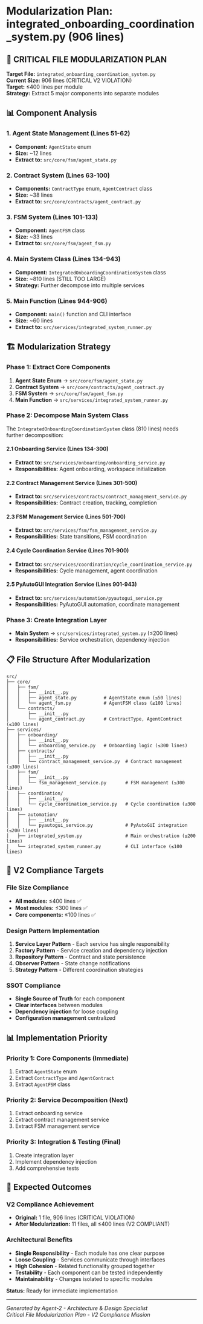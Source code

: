 # Modularization Plan: integrated_onboarding_coordination_system.py (906 lines)

## 🎯 **CRITICAL FILE MODULARIZATION PLAN**

**Target File:** `integrated_onboarding_coordination_system.py`  
**Current Size:** 906 lines (CRITICAL V2 VIOLATION)  
**Target:** ≤400 lines per module  
**Strategy:** Extract 5 major components into separate modules  

## 📊 **Component Analysis**

### **1. Agent State Management (Lines 51-62)**
- **Component:** `AgentState` enum
- **Size:** ~12 lines
- **Extract to:** `src/core/fsm/agent_state.py`

### **2. Contract System (Lines 63-100)**
- **Components:** `ContractType` enum, `AgentContract` class
- **Size:** ~38 lines
- **Extract to:** `src/core/contracts/agent_contract.py`

### **3. FSM System (Lines 101-133)**
- **Component:** `AgentFSM` class
- **Size:** ~33 lines
- **Extract to:** `src/core/fsm/agent_fsm.py`

### **4. Main System Class (Lines 134-943)**
- **Component:** `IntegratedOnboardingCoordinationSystem` class
- **Size:** ~810 lines (STILL TOO LARGE)
- **Strategy:** Further decompose into multiple services

### **5. Main Function (Lines 944-906)**
- **Component:** `main()` function and CLI interface
- **Size:** ~60 lines
- **Extract to:** `src/services/integrated_system_runner.py`

## 🏗️ **Modularization Strategy**

### **Phase 1: Extract Core Components**
1. **Agent State Enum** → `src/core/fsm/agent_state.py`
2. **Contract System** → `src/core/contracts/agent_contract.py`
3. **FSM System** → `src/core/fsm/agent_fsm.py`
4. **Main Function** → `src/services/integrated_system_runner.py`

### **Phase 2: Decompose Main System Class**
The `IntegratedOnboardingCoordinationSystem` class (810 lines) needs further decomposition:

#### **2.1 Onboarding Service (Lines 134-300)**
- **Extract to:** `src/services/onboarding/onboarding_service.py`
- **Responsibilities:** Agent onboarding, workspace initialization

#### **2.2 Contract Management Service (Lines 301-500)**
- **Extract to:** `src/services/contracts/contract_management_service.py`
- **Responsibilities:** Contract creation, tracking, completion

#### **2.3 FSM Management Service (Lines 501-700)**
- **Extract to:** `src/services/fsm/fsm_management_service.py`
- **Responsibilities:** State transitions, FSM coordination

#### **2.4 Cycle Coordination Service (Lines 701-900)**
- **Extract to:** `src/services/coordination/cycle_coordination_service.py`
- **Responsibilities:** Cycle management, agent coordination

#### **2.5 PyAutoGUI Integration Service (Lines 901-943)**
- **Extract to:** `src/services/automation/pyautogui_service.py`
- **Responsibilities:** PyAutoGUI automation, coordinate management

### **Phase 3: Create Integration Layer**
- **Main System** → `src/services/integrated_system.py` (≤200 lines)
- **Responsibilities:** Service orchestration, dependency injection

## 📋 **File Structure After Modularization**

```
src/
├── core/
│   ├── fsm/
│   │   ├── __init__.py
│   │   ├── agent_state.py          # AgentState enum (≤50 lines)
│   │   └── agent_fsm.py            # AgentFSM class (≤100 lines)
│   └── contracts/
│       ├── __init__.py
│       └── agent_contract.py       # ContractType, AgentContract (≤100 lines)
├── services/
│   ├── onboarding/
│   │   ├── __init__.py
│   │   └── onboarding_service.py   # Onboarding logic (≤300 lines)
│   ├── contracts/
│   │   ├── __init__.py
│   │   └── contract_management_service.py  # Contract management (≤300 lines)
│   ├── fsm/
│   │   ├── __init__.py
│   │   └── fsm_management_service.py       # FSM management (≤300 lines)
│   ├── coordination/
│   │   ├── __init__.py
│   │   └── cycle_coordination_service.py   # Cycle coordination (≤300 lines)
│   ├── automation/
│   │   ├── __init__.py
│   │   └── pyautogui_service.py            # PyAutoGUI integration (≤200 lines)
│   ├── integrated_system.py                # Main orchestration (≤200 lines)
│   └── integrated_system_runner.py         # CLI interface (≤100 lines)
```

## 🎯 **V2 Compliance Targets**

### **File Size Compliance**
- **All modules:** ≤400 lines ✅
- **Most modules:** ≤300 lines ✅
- **Core components:** ≤100 lines ✅

### **Design Pattern Implementation**
1. **Service Layer Pattern** - Each service has single responsibility
2. **Factory Pattern** - Service creation and dependency injection
3. **Repository Pattern** - Contract and state persistence
4. **Observer Pattern** - State change notifications
5. **Strategy Pattern** - Different coordination strategies

### **SSOT Compliance**
- **Single Source of Truth** for each component
- **Clear interfaces** between modules
- **Dependency injection** for loose coupling
- **Configuration management** centralized

## 📊 **Implementation Priority**

### **Priority 1: Core Components (Immediate)**
1. Extract `AgentState` enum
2. Extract `ContractType` and `AgentContract`
3. Extract `AgentFSM` class

### **Priority 2: Service Decomposition (Next)**
1. Extract onboarding service
2. Extract contract management service
3. Extract FSM management service

### **Priority 3: Integration & Testing (Final)**
1. Create integration layer
2. Implement dependency injection
3. Add comprehensive tests

## 🚀 **Expected Outcomes**

### **V2 Compliance Achievement**
- **Original:** 1 file, 906 lines (CRITICAL VIOLATION)
- **After Modularization:** 11 files, all ≤400 lines (V2 COMPLIANT)

### **Architectural Benefits**
- **Single Responsibility** - Each module has one clear purpose
- **Loose Coupling** - Services communicate through interfaces
- **High Cohesion** - Related functionality grouped together
- **Testability** - Each component can be tested independently
- **Maintainability** - Changes isolated to specific modules

**Status:** Ready for immediate implementation

---
*Generated by Agent-2 - Architecture & Design Specialist*  
*Critical File Modularization Plan - V2 Compliance Mission*